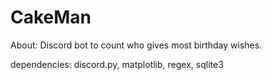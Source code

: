 # CakeMan
About:
Discord bot to count who gives most birthday wishes.

dependencies: discord.py, matplotlib, regex, sqlite3
